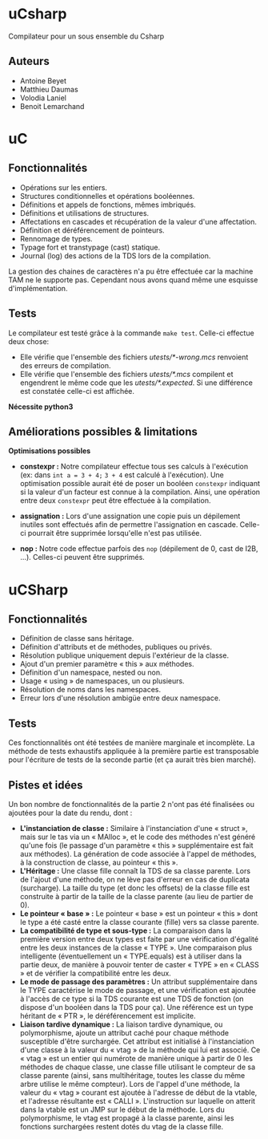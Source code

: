 # uCsharp
Compilateur pour un sous ensemble du Csharp

## Auteurs
- Antoine Beyet
- Matthieu Daumas
- Volodia Laniel
- Benoit Lemarchand


# uC
## Fonctionnalités
- Opérations sur les entiers.
- Structures conditionnelles et opérations booléennes.
- Définitions et appels de fonctions, mêmes imbriqués.
- Définitions et utilisations de structures.
- Affectations en cascades et récupération de la valeur d'une affectation.
- Définition et déréférencement de pointeurs.
- Rennomage de types.
- Typage fort et transtypage (cast) statique.
- Journal (log) des actions de la TDS lors de la compilation.

La gestion des chaines de caractères n'a pu être effectuée car la machine TAM ne le supporte pas. Cependant nous avons quand même une esquisse d'implémentation.

## Tests
Le compilateur est testé grâce à la commande `make test`. Celle-ci effectue deux chose:
- Elle vérifie que l'ensemble des fichiers _utests/*-wrong.mcs_ renvoient des erreurs de compilation.
- Elle vérifie que l'ensemble des fichiers _utests/*.mcs_ compilent et engendrent le même code que les _utests/*.expected_. Si une différence est constatée celle-ci est affichée.

**Nécessite python3**

## Améliorations possibles & limitations
**Optimisations possibles**
- **constexpr :** Notre compilateur effectue tous ses calculs à l'exécution (ex: dans `int a = 3 + 4;` `3 + 4` est calculé à l'exécution). Une optimisation possible aurait été de poser un booléen `constexpr` indiquant si la valeur d'un facteur est connue à la compilation. Ainsi, une opération entre deux `constexpr` peut être effectuée à la compilation.

- **assignation :** Lors d'une assignation une copie puis un dépilement inutiles sont effectués afin de permettre l'assignation en cascade. Celle-ci pourrait être supprimée lorsqu'elle n'est pas utilisée.

- **nop :** Notre code effectue parfois des `nop` (dépilement de 0, cast de I2B, ...). Celles-ci peuvent être supprimés.


# uCSharp
## Fonctionnalités
- Définition de classe sans héritage.
- Définition d'attributs et de méthodes, publiques ou privés.
- Résolution publique uniquement depuis l'extérieur de la classe.
- Ajout d'un premier paramètre « this » aux méthodes.
- Définition d'un namespace, nested ou non. 
- Usage « using » de namespaces, un ou plusieurs.
- Résolution de noms dans les namespaces.
- Erreur lors d'une résolution ambigüe entre deux namespace.

## Tests
Ces fonctionnalités ont été testées de manière marginale et incomplète. La méthode de tests exhaustifs appliquée à la première partie est transposable pour l'écriture de tests de la seconde partie (et ça aurait très bien marché).

## Pistes et idées
Un bon nombre de fonctionnalités de la partie 2 n'ont pas été finalisées ou ajoutées pour la date du rendu, dont :
- **L'instanciation de classe :** Similaire à l'instanciation d'une « struct », mais sur le tas via un « MAlloc », et le code des méthodes n'est généré qu'une fois (le passage d'un paramètre « this » supplémentaire est fait aux méthodes). La génération de code associée à l'appel de méthodes, à la construction de classe, au pointeur « this ».
- **L'Héritage :** Une classe fille connaît la TDS de sa classe parente. Lors de l'ajout d'une méthode, on ne lève pas d'erreur en cas de duplicata (surcharge). La taille du type (et donc les offsets) de la classe fille est construite à partir de la taille de la classe parente (au lieu de partier de 0). 
- **Le pointeur « base » :** Le pointeur « base » est un pointeur « this » dont le type a été casté entre la classe courante (fille) vers sa classe parente.
- **La compatibilité de type et sous-type :** La comparaison dans la première version entre deux types est faite par une vérification d'égalité entre les deux instances de la classe « TYPE ». Une comparaison plus intelligente (éventuellement un « TYPE.equals) est à utiliser dans la partie deux, de manière à pouvoir tenter de caster « TYPE » en « CLASS » et de vérifier la compatibilité entre les deux.
- **Le mode de passage des paramètres :** Un attribut supplémentaire dans le TYPE caractérise le mode de passage, et une vérification est ajoutée à l'accès de ce type si la TDS courante est une TDS de fonction (on dispose d'un booléen dans la TDS pour ça). Une référence est un type héritant de « PTR », le déréférencement est implicite. 
- **Liaison tardive dynamique :** La liaison tardive dynamique, ou polymorphisme, ajoute un attribut caché pour chaque méthode susceptible d'être surchargée. Cet attribut est initialisé à l'instanciation d'une classe à la valeur du « vtag » de la méthode qui lui est associé. Ce « vtag » est un entier qui numérote de manière unique à partir de 0 les méthodes de chaque classe, une classe fille utilisant le compteur de sa classe parente (ainsi, sans multihéritage, toutes les classe du même arbre utilise le même compteur). Lors de l'appel d'une méthode, la valeur du « vtag » courant est ajoutée à l'adresse de début de la vtable, et l'adresse résultante est « CALLI ». L'instruction sur laquelle on atterit dans la vtable est un JMP sur le début de la méthode. Lors du polymorphisme, le vtag est propagé à la classe parente, ainsi les fonctions surchargées restent dotés du vtag de la classe fille.


